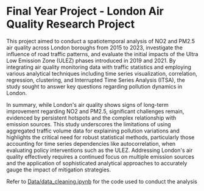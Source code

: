 # Final Year Project - London Air Quality Research Project
This project aimed to conduct a spatiotemporal analysis of NO2 and PM2.5 air quality across London boroughs from 2015 to 2023, investigate the influence of road traffic patterns, and evaluate the initial impacts of the Ultra Low Emission Zone (ULEZ) phases introduced in 2019 and 2021. By integrating air quality monitoring data with traffic statistics and employing various analytical techniques including time series visualization, correlation, regression, clustering, and Interrupted Time Series Analysis (ITSA), the study sought to answer key questions regarding pollution dynamics in London.

In summary, while London's air quality shows signs of long-term improvement regarding NO2 and PM2.5, significant challenges remain, evidenced by persistent hotspots and the complex relationship with emission sources. This study underscores the limitations of using aggregated traffic volume data for explaining pollution variations and highlights the critical need for robust statistical methods, particularly those accounting for time series dependencies like autocorrelation, when evaluating policy interventions such as the ULEZ. Addressing London's air quality effectively requires a continued focus on multiple emission sources and the application of sophisticated analytical approaches to accurately gauge the impact of mitigation strategies.

Refer to [Data/data_cleaning.ipynb](https://github.com/mohamedaithocine/londonairqualityresearch/blob/main/Data/data_cleaning.ipynb) for the code used to conduct the analysis
